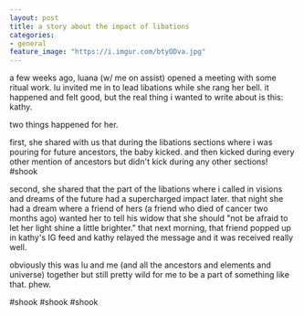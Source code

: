 ```yaml
---
layout: post
title: a story about the impact of libations
categories: 
- general
feature_image: "https://i.imgur.com/btyODva.jpg"
---
```


a few weeks ago, luana (w/ me on assist) opened a meeting with some ritual work. lu invited me in to lead libations while she rang her bell. it happened and felt good, but the real thing i wanted to write about is this: kathy. 

two things happened for her. 

first, she shared with us that during the libations sections where i was pouring for future ancestors, the baby kicked. and then kicked during every other mention of ancestors but didn't kick during any other sections! #shook

second, she shared that the part of the libations where i called in visions and dreams of the future had a supercharged impact later. that night she had a dream where a friend of hers (a friend who died of cancer two months ago) wanted her to tell his widow that she should "not be afraid to let her light shine a little brighter." that next morning, that friend popped up in kathy's IG feed and kathy relayed the message and it was received really well. 



obviously this was lu and me (and all the ancestors and elements and universe) together but still pretty wild for me to be a part of something like that. phew. 

#shook #shook #shook 